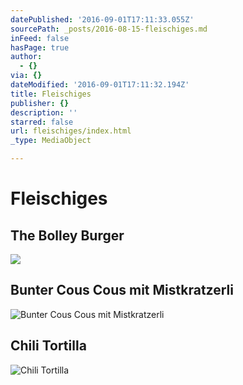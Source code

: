 ```yaml
---
datePublished: '2016-09-01T17:11:33.055Z'
sourcePath: _posts/2016-08-15-fleischiges.md
inFeed: false
hasPage: true
author:
  - {}
via: {}
dateModified: '2016-09-01T17:11:32.194Z'
title: Fleischiges
publisher: {}
description: ''
starred: false
url: fleischiges/index.html
_type: MediaObject

---
```

# Fleischiges

## The Bolley Burger
![](https://the-grid-user-content.s3-us-west-2.amazonaws.com/e1ce3903-8222-45bf-a275-b85f633f7b89.jpg)

## Bunter Cous Cous mit Mistkratzerli
![Bunter Cous Cous mit Mistkratzerli](https://the-grid-user-content.s3-us-west-2.amazonaws.com/f94e0387-7059-417c-ab48-51ce6fcd1a01.jpg)

## Chili Tortilla
![Chili Tortilla](https://the-grid-user-content.s3-us-west-2.amazonaws.com/21292a7a-3b51-4de1-955c-4b4ed9153351.jpg)